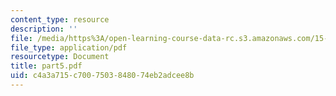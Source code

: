 ```yaml
---
content_type: resource
description: ''
file: /media/https%3A/open-learning-course-data-rc.s3.amazonaws.com/15-988-system-dynamics-self-study-fall-1998-spring-1999/c4a3a715c7007503848074eb2adcee8b_part5.pdf
file_type: application/pdf
resourcetype: Document
title: part5.pdf
uid: c4a3a715-c700-7503-8480-74eb2adcee8b
---
```

